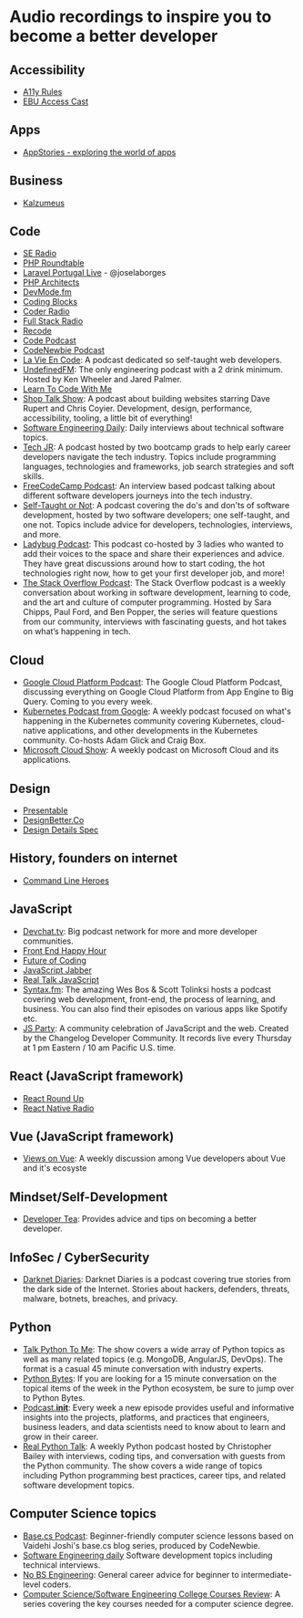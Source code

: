 # Audio recordings to inspire you to become a better developer

## Accessibility

- [A11y Rules](https://a11yrules.com/)
- [EBU Access Cast](http://ebuaccesscast.libsyn.com/)

## Apps

- [AppStories - exploring the world of apps](https://appstories.net/)

## Business

- [Kalzumeus](https://www.kalzumeus.com/podcast/)

## Code

- [SE Radio](https://www.se-radio.net/)
- [PHP Roundtable](https://www.phproundtable.com/)
- [Laravel Portugal Live](https://laravelportugal.simplecast.fm/) - @joselaborges
- [PHP Architects](https://www.phparch.com/podcast/)
- [DevMode.fm](https://devmode.fm/)
- [Coding Blocks](https://www.codingblocks.net/)
- [Coder Radio](https://coder.show/)
- [Full Stack Radio](http://www.fullstackradio.com/)
- [Recode](https://www.vox.com/recode-podcasts)
- [Code Podcast](https://codepodcast.com/)
- [CodeNewbie Podcast](https://www.codenewbie.org/podcast)
- [La Vie En Code](https://www.lavieencode.net/podcast/): A podcast dedicated so self-taught web developers.
- [UndefinedFM](https://undefined.fm/): The only engineering podcast with a 2 drink minimum. Hosted by Ken Wheeler and Jared Palmer.
- [Learn To Code With Me](https://learntocodewith.me/podcast/)
- [Shop Talk Show](https://shoptalkshow.com/): A podcast about building websites starring Dave Rupert and Chris Coyier. Development, design, performance, accessibility, tooling, a little bit of everything!
- [Software Engineering Daily](https://softwareengineeringdaily.com/category/all-episodes/exclusive-content/Podcast/): Daily interviews about technical software topics.
- [Tech JR](https://techjr.dev/): A podcast hosted by two bootcamp grads to help early career developers navigate the tech industry. Topics include programming languages, technologies and frameworks, job search strategies and soft skills.
- [FreeCodeCamp Podcast](https://freecodecamp.libsyn.com/): An interview based podcast talking about different software developers journeys into the tech industry.
- [Self-Taught or Not](https://www.selftaughtornot.com/): A podcast covering the do's and don'ts of software development, hosted by two software developers; one self-taught, and one not. Topics include advice for developers, technologies, interviews, and more.
- [Ladybug Podcast](https://www.ladybug.dev/): This podcast co-hosted by 3 ladies who wanted to add their voices to the space and share their experiences and advice. They have great discussions around how to start coding, the hot technologies right now, how to get your first developer job, and more!
- [The Stack Overflow Podcast](https://stackoverflow.blog/podcast/): The Stack Overflow podcast is a weekly conversation about working in software development, learning to code, and the art and culture of computer programming. Hosted by Sara Chipps, Paul Ford, and Ben Popper, the series will feature questions from our community, interviews with fascinating guests, and hot takes on what’s happening in tech.

## Cloud

- [Google Cloud Platform Podcast](https://www.gcppodcast.com/): The Google Cloud Platform Podcast, discussing everything on Google Cloud Platform from App Engine to Big Query. Coming to you every week.
- [Kubernetes Podcast from Google](https://kubernetespodcast.com/): A weekly podcast focused on what's happening in the Kubernetes community covering Kubernetes, cloud-native applications, and other developments in the Kubernetes community. Co-hosts Adam Glick and Craig Box. 
- [Microsoft Cloud Show](http://www.microsoftcloudshow.com/podcast): A weekly podcast on Microsoft Cloud and its applications. 

## Design

- [Presentable](https://www.relay.fm/presentable)
- [DesignBetter.Co](https://www.designbetter.co/podcast)
- [Design Details Spec](https://spec.fm/podcasts/design-details])

## History, founders on internet

- [Command Line Heroes](https://www.redhat.com/en/command-line-heroes)

## JavaScript

- [Devchat.tv](https://devchat.tv): Big podcast network for more and more developer communities.
- [Front End Happy Hour](https://frontendhappyhour.com)
- [Future of Coding](https://futureofcoding.org/episodes/)
- [JavaScript Jabber](https://devchat.tv/js-jabber/)
- [Real Talk JavaScript](https://realtalkjavascript.simplecast.fm/)
- [Syntax.fm](https://syntax.fm/): The amazing Wes Bos & Scott Tolinksi hosts a podcast covering web development, front-end, the process of learning, and business. You can also find their episodes on various apps like Spotify etc.
- [JS Party](https://changelog.com/jsparty): A community celebration of JavaScript and the web. Created by the Changelog Developer Community. It records live every Thursday at 1 pm Eastern / 10 am Pacific U.S. time.

## React (JavaScript framework)

- [React Round Up](https://devchat.tv/react-round-up/)
- [React Native Radio](https://devchat.tv/react-native-radio/)

## Vue (JavaScript framework)

- [Views on Vue](https://devchat.tv/views-on-vue/): A weekly discussion among Vue developers about Vue and it's ecosyste

## Mindset/Self-Development

- [Developer Tea](https://spec.fm/podcasts/developer-tea): Provides advice and tips on becoming a better developer.

## InfoSec / CyberSecurity

- [Darknet Diaries](https://darknetdiaries.com/): Darknet Diaries is a podcast covering true stories from the dark side of the Internet. Stories about hackers, defenders, threats, malware, botnets, breaches, and privacy.

## Python

- [Talk Python To Me](https://talkpython.fm/): The show covers a wide array of Python topics as well as many related topics (e.g. MongoDB, AngularJS, DevOps).
  The format is a casual 45 minute conversation with industry experts.
- [Python Bytes](https://pythonbytes.fm/): If you are looking for a 15 minute conversation on the topical items of the week in the Python ecosystem, be sure to jump over to Python Bytes.
- [Podcast.**init**](https://www.pythonpodcast.com/): Every week a new episode provides useful and informative insights into the projects, platforms, and practices that engineers, business leaders, and data scientists need to know about to learn and grow in their career.
- [Real Python Talk](https://realpython.com/podcasts/rpp/): A weekly Python podcast hosted by Christopher Bailey with interviews, coding tips, and conversation with guests from the Python community. The show covers a wide range of topics including Python programming best practices, career tips, and related software development topics.




## Computer Science topics

- [Base.cs Podcast](https://www.codenewbie.org/basecs): Beginner-friendly computer science lessons based on Vaidehi Joshi's base.cs blog series, produced by CodeNewbie.
- [Software Engineering daily](https://softwareengineeringdaily.com/) Software development topics including technical interviews.
- [No BS Engineering](https://nobsengineering.com/): General career advice for beginner to intermediate-level coders. 
- [Computer Science/Software Engineering College Courses Review](https://player.fm/series/computer-sciencesoftware-engineering-college-courses-review): A series covering the key courses needed for a computer science degree.
